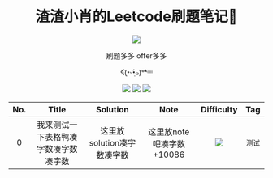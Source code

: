 <h1 align="center">渣渣小肖的Leetcode刷题笔记📒</h1>
<div align="center">
    <img src="https://i.loli.net/2019/12/31/o6R5X12KjeNgvwS.png">
    <p>刷题多多 offer多多</p>
    <p>٩(•̤̀ᵕ•̤́๑)ᵒᵏᵎᵎᵎᵎ</p>
  	<img src="https://img.shields.io/badge/-Easy-green">
 	  <img src="https://img.shields.io/badge/-Medium-orange">
    <img src="https://img.shields.io/badge/-Hard-red">
</div>

| No.  |                Title                 |          Solution          |           Note           |                      Difficulty                      |  Tag   |
| :--: | :----------------------------------: | :------------------------: | :----------------------: | :--------------------------------------------------: | :----: |
|  0   | 我来测试一下表格鸭凑字数凑字数凑字数 | 这里放solution凑字数凑字数 | 这里放note吧凑字数+10086 | <img src="https://img.shields.io/badge/-Easy-green"> | `测试` |

